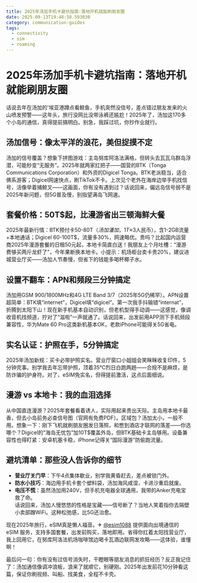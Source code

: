 ```yaml
---
title: 2025年汤加手机卡避坑指南:落地开机就能刷朋友圈
date: 2025-09-13T19:48:58.593030
category: communication-guides
tags:
  - connectivity
  - sim
  - roaming
---
```


# 2025年汤加手机卡避坑指南：落地开机就能刷朋友圈

话说去年在汤加的'埃亚港蹲点看鲸鱼，手机突然没信号，差点错过朋友发来的火山喷发预警——这年头，旅行没网比没带泳裤还尴尬！2025年了，汤加这170多个小岛的通信，真得提前搞明白。别急，我踩过坑，你抄作业就行。

## 汤加信号：像太平洋的浪花，美但捉摸不定  
汤加的信号覆盖？想象下拼图游戏：主岛努库阿洛法满格，但转头去瓦瓦乌群岛浮潜，可能秒变“无服务”。2025年就两家扛把子——国营的BTK（Tonga Communications Corporation）和外资的Digicel Tonga。BTK老派稳当，适合佛系游客；Digicel网速快点，刷TikTok不卡。上次见个老外在海岸边举手机找信号，活像举着捕鲸叉——这画面，你有没有遇到过？话说回来，偏远岛信号弱不是2025年新问题，但5G普及慢，别指望满岛飞网速。

## 套餐价格：50T$起，比漫游省出三顿海鲜大餐  
2025年最新行情：BTK预付卡50-80T$（汤加潘加，1T$≈3人民币），含1-2GB流量+本地通话；Digicel 60-100T$，流量多30%，网速略优。贵吗？比起国内运营商2025年漫游套餐的日租50元起，本地卡简直白送！我朋友上个月吐槽：“漫游费够买两斤龙虾了”，今年果断换本地卡。小提示：机场柜台卖卡贵20%，建议进城营业厅买——汤加人节奏慢，但省下的钱能多喝杯椰子水。

## 设置不翻车：APN和频段三分钟搞定  
汤加用GSM 900/1800MHz和4G LTE Band 3/7（2025年5G仍稀罕）。APN设置超简单：BTK填“internet”，Digicel填“digicel”。第一次我手抖输错“internat”，折腾到太阳下山！现在新手机基本自动识别，但老机型得手动调——这感觉，像调收音机找频道，拧对了“滋啦”一声就通了。话说回来，出发前用APP测下手机频段兼容性，华为Mate 60 Pro这类新机基本OK，老款iPhone可能得关5G省电。

## 实名认证：护照在手，5分钟搞定  
2025年汤加新规：买卡必带护照实名。营业厅窗口小姐姐会笑眯眯收复印件，5分钟完事。别学我去年忘带护照，顶着35℃烈日白跑两趟——合规不是麻烦，是防诈骗的护身符。对了，eSIM免实名，但得提前激活，这点后面细说。

## 漫游 vs 本地卡：我的血泪选择  
从中国直连漫游？2025年套餐看着诱人，实际用起来贵出天际。主岛用本地卡最香，但去小岛前务必查信号图（官网有免费PDF）。区域包？汤加太小，一般不用。想象一下：刚下飞机就刷朋友圈发日落照，和憋到酒店才联网的落差——你选哪个？Digicel的“海岛无忧包”加10T$覆盖外岛，但BTK基础卡主岛够用。设备兼容性也得盯紧：安卓机塞卡稳，iPhone记得关“国际漫游”防偷跑流量。

## 避坑清单：那些没人告诉你的细节  
- **营业厅关门早**：下午4点集体歇业，别学我黄昏赶去，差点被锁门外。  
- **防水小技巧**：海边用手机卡套个塑料袋，汤加海风咸湿，卡进沙重启就废。  
- **电压不慌**：虽然汤加用240V，但手机充电器全球通用，我带的Anker充电宝救了命。  
话说回来，汤加人慢悠悠的性格是宝藏——信号断了？当地人笑着指你去隔壁小卖部蹭WiFi。这种松弛感，比5G还治愈。

现在2025年旅行，eSIM真是懒人福音。✈ [@esim1088](https://t.me/s/esim1088) 提供面向出境通信的 eSIM 服务，支持多国套餐，出发前购买，落地即用。省得你扛着太阳找营业厅，我上回用它，在努库阿洛法机场咖啡馆边喝卡瓦酒边联网发攻略——这体验，谁懂啊！  

最后问一句：你有没有过信号消失时，干瞪眼等朋友消息的抓狂经历？反正我记住了：汤加通信像调冲浪板，浪来了就顺它，别硬刚。2025年出发前花10分钟看这篇，保证你刷视频、叫船、找美食，全程不卡壳。